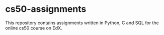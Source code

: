 # cs50-assignments
This repository contains assignments written in Python, C and SQL for the online cs50 course on EdX.
